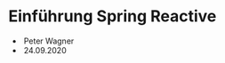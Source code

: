 # Einführung Spring Reactive

- <i class="fa fa-user"></i>&nbsp;Peter Wagner
- <i class="fa fa-calendar" aria-hidden="true"></i>&nbsp;24.09.2020